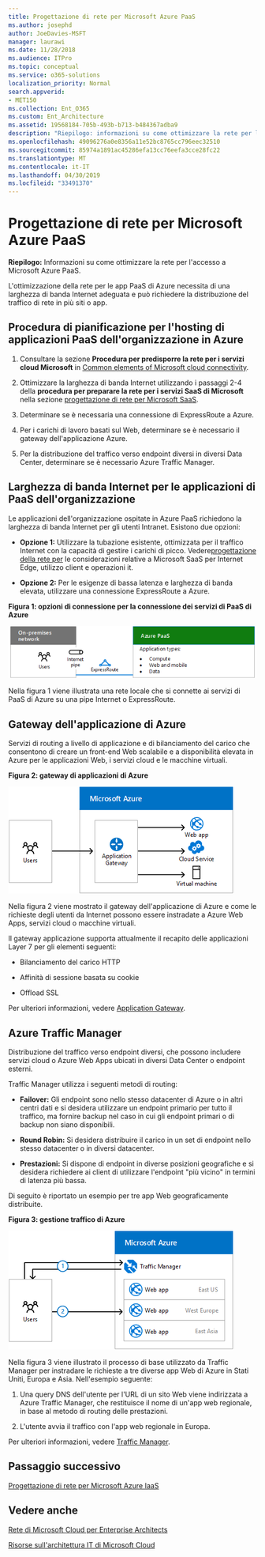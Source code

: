 ```yaml
---
title: Progettazione di rete per Microsoft Azure PaaS
ms.author: josephd
author: JoeDavies-MSFT
manager: laurawi
ms.date: 11/28/2018
ms.audience: ITPro
ms.topic: conceptual
ms.service: o365-solutions
localization_priority: Normal
search.appverid:
- MET150
ms.collection: Ent_O365
ms.custom: Ent_Architecture
ms.assetid: 19568184-705b-493b-b713-b484367adba9
description: "Riepilogo: informazioni su come ottimizzare la rete per l'accesso a Microsoft Azure PaaS."
ms.openlocfilehash: 49096276a0e8356a11e52bc8765cc796eec32510
ms.sourcegitcommit: 85974a1891ac45286efa13cc76eefa3cce28fc22
ms.translationtype: MT
ms.contentlocale: it-IT
ms.lasthandoff: 04/30/2019
ms.locfileid: "33491370"
---
```

# <a name="designing-networking-for-microsoft-azure-paas"></a>Progettazione di rete per Microsoft Azure PaaS

 **Riepilogo:** Informazioni su come ottimizzare la rete per l'accesso a Microsoft Azure PaaS.
  
L'ottimizzazione della rete per le app PaaS di Azure necessita di una larghezza di banda Internet adeguata e può richiedere la distribuzione del traffico di rete in più siti o app.
  
## <a name="planning-steps-for-hosting-organization-paas-applications-in-azure"></a>Procedura di pianificazione per l'hosting di applicazioni PaaS dell'organizzazione in Azure

1. Consultare la sezione **Procedura per predisporre la rete per i servizi cloud Microsoft** in [Common elements of Microsoft cloud connectivity](common-elements-of-microsoft-cloud-connectivity.md).
    
2. Ottimizzare la larghezza di banda Internet utilizzando i passaggi 2-4 della **procedura per preparare la rete per i servizi SaaS di Microsoft** nella sezione [progettazione di rete per Microsoft SaaS](designing-networking-for-microsoft-saas.md).
    
3. Determinare se è necessaria una connessione di ExpressRoute a Azure.
    
4. Per i carichi di lavoro basati sul Web, determinare se è necessario il gateway dell'applicazione Azure.
    
5. Per la distribuzione del traffico verso endpoint diversi in diversi Data Center, determinare se è necessario Azure Traffic Manager.
    
## <a name="internet-bandwidth-for-organization-paas-applications"></a>Larghezza di banda Internet per le applicazioni di PaaS dell'organizzazione

Le applicazioni dell'organizzazione ospitate in Azure PaaS richiedono la larghezza di banda Internet per gli utenti Intranet. Esistono due opzioni:
  
- **Opzione 1:** Utilizzare la tubazione esistente, ottimizzata per il traffico Internet con la capacità di gestire i carichi di picco. Vedere[progettazione della rete per](designing-networking-for-microsoft-saas.md) le considerazioni relative a Microsoft SaaS per Internet Edge, utilizzo client e operazioni it.
    
- **Opzione 2:** Per le esigenze di bassa latenza e larghezza di banda elevata, utilizzare una connessione ExpressRoute a Azure.
    
**Figura 1: opzioni di connessione per la connessione dei servizi di PaaS di Azure**

![Figura 1: opzioni di connessione per i servizi di PaaS di Azure](media/Network-Poster/PaaS1.png)
  
Nella figura 1 viene illustrata una rete locale che si connette ai servizi di PaaS di Azure su una pipe Internet o ExpressRoute.
  
## <a name="azure-application-gateway"></a>Gateway dell'applicazione di Azure

Servizi di routing a livello di applicazione e di bilanciamento del carico che consentono di creare un front-end Web scalabile e a disponibilità elevata in Azure per le applicazioni Web, i servizi cloud e le macchine virtuali. 
  
**Figura 2: gateway di applicazioni di Azure**

![Figura 2: servizio gateway dell'applicazione Azure](media/Network-Poster/PaaS2.png)
  
Nella figura 2 viene mostrato il gateway dell'applicazione di Azure e come le richieste degli utenti da Internet possono essere instradate a Azure Web Apps, servizi cloud o macchine virtuali.
  
Il gateway applicazione supporta attualmente il recapito delle applicazioni Layer 7 per gli elementi seguenti:
  
- Bilanciamento del carico HTTP
    
- Affinità di sessione basata su cookie
    
- Offload SSL
    
Per ulteriori informazioni, vedere [Application Gateway](https://docs.microsoft.com/azure/application-gateway/application-gateway-introduction).
  
## <a name="azure-traffic-manager"></a>Azure Traffic Manager

Distribuzione del traffico verso endpoint diversi, che possono includere servizi cloud o Azure Web Apps ubicati in diversi Data Center o endpoint esterni.
  
Traffic Manager utilizza i seguenti metodi di routing:
  
- **Failover:** Gli endpoint sono nello stesso datacenter di Azure o in altri centri dati e si desidera utilizzare un endpoint primario per tutto il traffico, ma fornire backup nel caso in cui gli endpoint primari o di backup non siano disponibili.
    
- **Round Robin:** Si desidera distribuire il carico in un set di endpoint nello stesso datacenter o in diversi datacenter.
    
- **Prestazioni:** Si dispone di endpoint in diverse posizioni geografiche e si desidera richiedere ai client di utilizzare l'endpoint "più vicino" in termini di latenza più bassa.
    
Di seguito è riportato un esempio per tre app Web geograficamente distribuite.
  
**Figura 3: gestione traffico di Azure**

![Figura 3: gestione traffico di Azure](media/Network-Poster/PaaS3.png)
  
Nella figura 3 viene illustrato il processo di base utilizzato da Traffic Manager per instradare le richieste a tre diverse app Web di Azure in Stati Uniti, Europa e Asia. Nell'esempio seguente:
  
1. Una query DNS dell'utente per l'URL di un sito Web viene indirizzata a Azure Traffic Manager, che restituisce il nome di un'app web regionale, in base al metodo di routing delle prestazioni.
    
2. L'utente avvia il traffico con l'app web regionale in Europa.
    
Per ulteriori informazioni, vedere [Traffic Manager](https://docs.microsoft.com/azure/traffic-manager/traffic-manager-overview).

## <a name="next-step"></a>Passaggio successivo

[Progettazione di rete per Microsoft Azure IaaS](designing-networking-for-microsoft-azure-iaas.md)
 
## <a name="see-also"></a>Vedere anche

[Rete di Microsoft Cloud per Enterprise Architects](microsoft-cloud-networking-for-enterprise-architects.md)
  
[Risorse sull'architettura IT di Microsoft Cloud](microsoft-cloud-it-architecture-resources.md)

